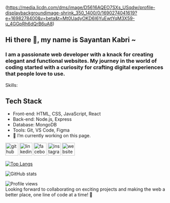 (https://media.licdn.com/dms/image/D5616AQEO7SXs_USqdw/profile-displaybackgroundimage-shrink_350_1400/0/1690274041619?e=1698278400&v=beta&t=Mt0UadyOKD6I6YuEwtYqM3X59-u_4GGpRh6dQrB6uA8)
## Hi there 👋, my name is Sayantan Kabri ~
### I am a passionate web developer with a knack for creating elegant and functional websites. My journey in the world of coding started with a curiosity for crafting digital experiences that people love to use.

Skills: 
## Tech Stack
- Front-end: HTML, CSS, JavaScript, React
- Back-end: Node.js, Express
- Database: MongoDB
- Tools: Git, VS Code, Figma
- 🔭 I’m currently working on this page. 


[<img src='https://cdn.jsdelivr.net/npm/simple-icons@3.0.1/icons/github.svg' alt='github' height='40'>](https://github.com/Kabri108)  [<img src='https://cdn.jsdelivr.net/npm/simple-icons@3.0.1/icons/linkedin.svg' alt='linkedin' height='40'>](https://www.linkedin.com/in/sayantan-kabri-9907b7238/)  [<img src='https://cdn.jsdelivr.net/npm/simple-icons@3.0.1/icons/facebook.svg' alt='facebook' height='40'>](https://www.facebook.com/sayantan.kabri)  [<img src='https://cdn.jsdelivr.net/npm/simple-icons@3.0.1/icons/instagram.svg' alt='instagram' height='40'>](https://www.instagram.com/coding_khabri/)  [<img src='https://cdn.jsdelivr.net/npm/simple-icons@3.0.1/icons/icloud.svg' alt='website' height='40'>](https://portfolio-five-wheat-40.vercel.app/)  

[![Top Langs](https://github-readme-stats.vercel.app/api/top-langs/?username=Kabri108)](https://github.com/anuraghazra/github-readme-stats)

![GitHub stats](https://github-readme-stats.vercel.app/api?username=Kabri108&show_icons=true)  

![Profile views](https://gpvc.arturio.dev/Kabri108)  
Looking forward to collaborating on exciting projects and making the web a better place, one line of code at a time! 🚀
